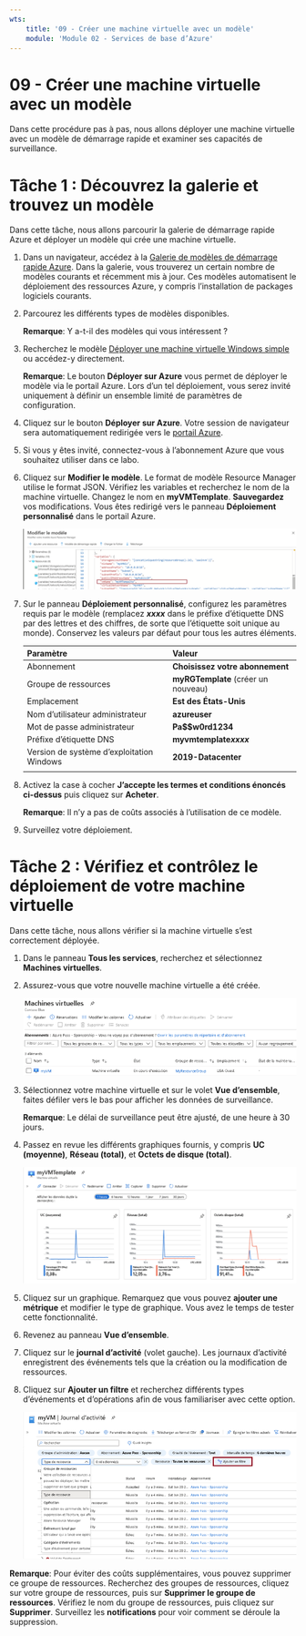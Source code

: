 ```yaml
---
wts:
    title: '09 - Créer une machine virtuelle avec un modèle'
    module: 'Module 02 - Services de base d’Azure'
---
```

# 09 - Créer une machine virtuelle avec un modèle

Dans cette procédure pas à pas, nous allons déployer une machine virtuelle avec un modèle de démarrage rapide et examiner ses capacités de surveillance.

# Tâche 1 : Découvrez la galerie et trouvez un modèle

Dans cette tâche, nous allons parcourir la galerie de démarrage rapide Azure et déployer un modèle qui crée une machine virtuelle. 

1. Dans un navigateur, accédez à la [Galerie de modèles de démarrage rapide Azure](https://azure.microsoft.com/resources/templates?azure-portal=true). Dans la galerie, vous trouverez un certain nombre de modèles courants et récemment mis à jour. Ces modèles automatisent le déploiement des ressources Azure, y compris l’installation de packages logiciels courants.

2. Parcourez les différents types de modèles disponibles. 

    **Remarque**: Y a-t-il des modèles qui vous intéressent ?

3. Recherchez le modèle [Déployer une machine virtuelle Windows simple](https://azure.microsoft.com/resources/templates/101-vm-simple-windows?azure-portal=true) ou accédez-y directement.

    **Remarque**: Le bouton **Déployer sur Azure** vous permet de déployer le modèle via le portail Azure. Lors d’un tel déploiement, vous serez invité uniquement à définir un ensemble limité de paramètres de configuration. 

4. Cliquez sur le bouton **Déployer sur Azure**. Votre session de navigateur sera automatiquement redirigée vers le [portail Azure](http://portal.azure.com/).

5. Si vous y êtes invité, connectez-vous à l’abonnement Azure que vous souhaitez utiliser dans ce labo.

6. Cliquez sur **Modifier le modèle**. Le format de modèle Resource Manager utilise le format JSON. Vérifiez les variables et recherchez le nom de la machine virtuelle. Changez le nom en **myVMTemplate**. **Sauvegardez** vos modifications. Vous êtes redirigé vers le panneau **Déploiement personnalisé** dans le portail Azure.

    ![Capture d’écran du modèle avec le changement de nom de la machine virtuelle en surbrillance.](../images/0901.png)

7. Sur le panneau **Déploiement personnalisé**, configurez les paramètres requis par le modèle (remplacez ***xxxx*** dans le préfixe d’étiquette DNS par des lettres et des chiffres, de sorte que l’étiquette soit unique au monde). Conservez les valeurs par défaut pour tous les autres éléments. 

    | Paramètre| Valeur|
    |----|----|
    | Abonnement | **Choisissez votre abonnement**|
    | Groupe de ressources | **myRGTemplate** (créer un nouveau) |
    | Emplacement | **Est des États-Unis** |
    | Nom d’utilisateur administrateur | **azureuser** |
    | Mot de passe administrateur | **Pa$$w0rd1234** |
    | Préfixe d’étiquette DNS | **myvmtemplate*xxxx*** |
    | Version de système d’exploitation Windows | **2019-Datacenter** |
    | | |

8. Activez la case à cocher **J’accepte les termes et conditions énoncés ci-dessus** puis cliquez sur **Acheter**.

    **Remarque**: Il n’y a pas de coûts associés à l’utilisation de ce modèle.

9. Surveillez votre déploiement. 

# Tâche 2 : Vérifiez et contrôlez le déploiement de votre machine virtuelle

Dans cette tâche, nous allons vérifier si la machine virtuelle s’est correctement déployée. 

1. Dans le panneau **Tous les services**, recherchez et sélectionnez **Machines virtuelles**.

2. Assurez-vous que votre nouvelle machine virtuelle a été créée. 

    ![Capture d’écran de la page des machines virtuelles. La nouvelle machine virtuelle est affichée et fonctionne.](../images/0902.png)

3. Sélectionnez votre machine virtuelle et sur le volet **Vue d’ensemble**, faites défiler vers le bas pour afficher les données de surveillance.

    **Remarque**: Le délai de surveillance peut être ajusté, de une heure à 30 jours.

4. Passez en revue les différents graphiques fournis, y compris **UC (moyenne)**, **Réseau (total)**, et **Octets de disque (total)**. 

    ![Capture d’écran des graphiques de surveillance des machines virtuelles.](../images/0903.png)

5. Cliquez sur un graphique. Remarquez que vous pouvez **ajouter une métrique** et modifier le type de graphique. Vous avez le temps de tester cette fonctionnalité. 

6. Revenez au panneau **Vue d’ensemble**.

7. Cliquez sur le **journal d’activité** (volet gauche). Les journaux d’activité enregistrent des événements tels que la création ou la modification de ressources. 

8. Cliquez sur **Ajouter un filtre** et recherchez différents types d’événements et d’opérations afin de vous familiariser avec cette option. 

    ![Capture d’écran de la page Ajouter des filtres avec le type d’événement sélectionné.](../images/0904.png)

**Remarque**: Pour éviter des coûts supplémentaires, vous pouvez supprimer ce groupe de ressources. Recherchez des groupes de ressources, cliquez sur votre groupe de ressources, puis sur **Supprimer le groupe de ressources**. Vérifiez le nom du groupe de ressources, puis cliquez sur **Supprimer**. Surveillez les **notifications** pour voir comment se déroule la suppression.
